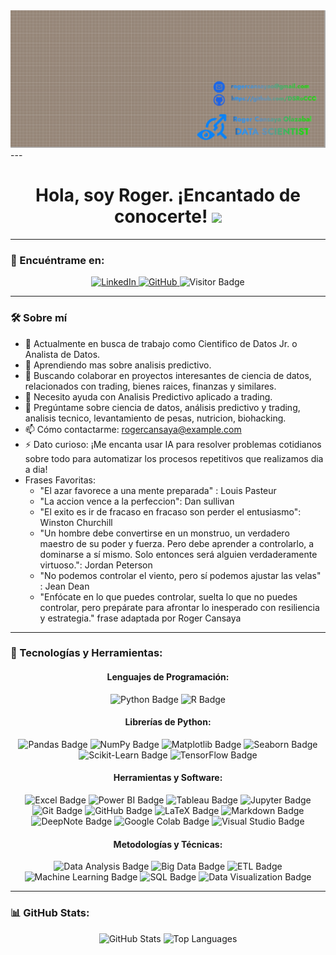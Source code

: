 <div id="header" align="center">
  <img decoding="async" src="https://github.com/DSRoCCO/DSRoCCO/blob/main/Portada%20de%20Github.png" alt="GitHub Banner" width="800"/>
</div>
---

<div align="center">
  <h1>
    Hola, soy Roger. ¡Encantado de conocerte!
    <img decoding="async" src="https://media.giphy.com/media/hvRJCLFzcasrR4ia7z/giphy.gif" width="30px"/>
  </h1>
</div>

---
### 🔗 Encuéntrame en:
<div align="center">
  <!-- LinkedIn Badge -->
  <a href="https://www.linkedin.com/in/rogercansaya/" target="_blank">
    <img src="https://img.shields.io/badge/-LinkedIn-0077B5?style=flat&logo=linkedin&logoColor=white" alt="LinkedIn"/>
  </a>
  <a href="https://github.com/DSRoCCO" target="_blank">
    <img src="https://img.shields.io/badge/-GitHub-181717?style=flat&logo=github&logoColor=white" alt="GitHub"/>
  </a>
   <!-- Visitor Badge -->
  <img decoding="async" src="https://visitor-badge-reloaded.herokuapp.com/badge?page_id=DSRoCCO.DSRoCCO&color=00cf00" alt="Visitor Badge"/>
</div>

---
### 🛠 Sobre mí

- 🔭 Actualmente en busca de trabajo como Cientifico de Datos Jr. o Analista de Datos.
- 🌱 Aprendiendo mas sobre analisis predictivo.
- 👯 Buscando colaborar en proyectos interesantes de ciencia de datos, relacionados con trading, bienes raices, finanzas y similares.
- 🤔 Necesito ayuda con Analisis Predictivo aplicado a trading.
- 💬 Pregúntame sobre ciencia de datos, análisis predictivo y trading, analisis tecnico, levantamiento de pesas, nutricion, biohacking.
- 📫 Cómo contactarme: [rogercansaya@example.com](mailto:rogercansayao@gmail.com)
- ⚡ Dato curioso: ¡Me encanta usar IA para resolver problemas cotidianos sobre todo para automatizar los procesos repetitivos que realizamos dia a dia!
- Frases Favoritas:
  - "El azar favorece a una mente preparada" : Louis Pasteur
  - "La accion vence a la perfeccion": Dan sullivan
  - "El exito es ir de fracaso en fracaso son perder el entusiasmo": Winston Churchill
  - "Un hombre debe convertirse en un monstruo, un verdadero maestro de su poder y fuerza. Pero debe aprender a controlarlo, a dominarse a sí mismo. Solo entonces será alguien verdaderamente virtuoso.": Jordan Peterson
  - "No podemos controlar el viento, pero sí podemos ajustar las velas" : Jean Dean
  - "Enfócate en lo que puedes controlar, suelta lo que no puedes controlar, pero prepárate para afrontar lo inesperado con resiliencia y estrategia." frase adaptada por Roger Cansaya

---

### 🚀 Tecnologías y Herramientas:

<div align="center">
  <!-- Lenguajes de Programación -->
  <h4>Lenguajes de Programación:</h4>
  <img src="https://img.shields.io/badge/Python-3776AB?style=for-the-badge&logo=python&logoColor=white" alt="Python Badge"/>
  <img src="https://img.shields.io/badge/R-276DC3?style=for-the-badge&logo=r&logoColor=white" alt="R Badge"/>
  
  <!-- Librerías y Frameworks de Python -->
  <h4>Librerías de Python:</h4>
  <img src="https://img.shields.io/badge/pandas-150458?style=for-the-badge&logo=pandas&logoColor=white" alt="Pandas Badge"/>
  <img src="https://img.shields.io/badge/NumPy-013243?style=for-the-badge&logo=numpy&logoColor=white" alt="NumPy Badge"/>
  <img src="https://img.shields.io/badge/Matplotlib-11557c?style=for-the-badge" alt="Matplotlib Badge"/>
  <img src="https://img.shields.io/badge/Seaborn-3776AB?style=for-the-badge" alt="Seaborn Badge"/>
  <img src="https://img.shields.io/badge/Scikit--Learn-F7931E?style=for-the-badge&logo=scikit-learn&logoColor=white" alt="Scikit-Learn Badge"/>
  <img src="https://img.shields.io/badge/TensorFlow-FF6F00?style=for-the-badge&logo=tensorflow&logoColor=white" alt="TensorFlow Badge"/>
  
  <!-- Herramientas y Software -->
  <h4>Herramientas y Software:</h4>
  <img src="https://img.shields.io/badge/Excel-217346?style=for-the-badge&logo=microsoft-excel&logoColor=white" alt="Excel Badge"/>
  <img src="https://img.shields.io/badge/Power_BI-F2C811?style=for-the-badge&logo=powerbi&logoColor=black" alt="Power BI Badge"/>
  <img src="https://img.shields.io/badge/Tableau-E97627?style=for-the-badge&logo=tableau&logoColor=white" alt="Tableau Badge"/>
  <img src="https://img.shields.io/badge/Jupyter-F37626?style=for-the-badge&logo=jupyter&logoColor=white" alt="Jupyter Badge"/>
  <img src="https://img.shields.io/badge/Git-F05032?style=for-the-badge&logo=git&logoColor=white" alt="Git Badge"/>
  <img src="https://img.shields.io/badge/GitHub-181717?style=for-the-badge&logo=github&logoColor=white" alt="GitHub Badge"/>
  <img src="https://img.shields.io/badge/LaTeX-008080?style=for-the-badge&logo=latex&logoColor=white" alt="LaTeX Badge"/>
  <img src="https://img.shields.io/badge/Markdown-000000?style=for-the-badge&logo=markdown&logoColor=white" alt="Markdown Badge"/>
  <img src="https://img.shields.io/badge/DeepNote-3793ef?style=for-the-badge" alt="DeepNote Badge"/>
  <img src="https://img.shields.io/badge/Google_Colab-F9AB00?style=for-the-badge&logo=googlecolab&logoColor=white" alt="Google Colab Badge"/>
  <img src="https://img.shields.io/badge/Visual_Studio-5C2D91?style=for-the-badge&logo=visual-studio&logoColor=white" alt="Visual Studio Badge"/>
  
  <!-- Metodologías y Técnicas -->
  <h4>Metodologías y Técnicas:</h4>
  <img src="https://img.shields.io/badge/Análisis_de_datos-217346?style=for-the-badge" alt="Data Analysis Badge"/>
  <img src="https://img.shields.io/badge/Big_Data-FF6F00?style=for-the-badge" alt="Big Data Badge"/>
  <img src="https://img.shields.io/badge/ETL-3776AB?style=for-the-badge" alt="ETL Badge"/>
  <img src="https://img.shields.io/badge/Machine_Learning-FF6F00?style=for-the-badge&logo=google&logoColor=white" alt="Machine Learning Badge"/>
  <img src="https://img.shields.io/badge/SQL-316192?style=for-the-badge&logo=postgresql&logoColor=white" alt="SQL Badge"/>
  <img src="https://img.shields.io/badge/Visualización_de_datos-F2C811?style=for-the-badge&logo=tableau&logoColor=black" alt="Data Visualization Badge"/>
</div>

---

### 📊 GitHub Stats:
<div align="center">
  <img src="https://github-readme-stats.vercel.app/api?username=DSRoCCO&show_icons=true&theme=radical" alt="GitHub Stats"/>
  <img src="https://github-readme-stats.vercel.app/api/top-langs/?username=DSRoCCO&layout=compact&theme=radical" alt="Top Languages"/>
</div>
